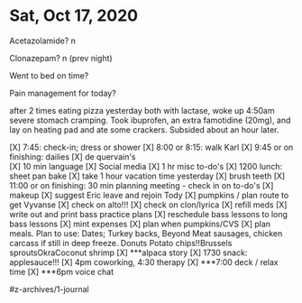 # Sat, Oct 17, 2020
Acetazolamide? n

Clonazepam? n
(prev night)

Went to bed on time? 

Pain management for today?


after 2 times eating pizza yesterday both with lactase, woke up 4:50am severe stomach cramping. Took ibuprofen, an extra famotidine (20mg), and lay on heating pad and ate some crackers. Subsided about an hour later. 


[X] 7:45: check-in; dress or shower
[X] 8:00 or 8:15: walk Karl
[X] 9:45 or on finishing: dailies
[X] de quervain's	
[X] 10 min language
[X] Social media
[X] 1 hr misc to-do's
[X] 1200 lunch: sheet pan bake
[X] take 1 hour vacation time yesterday
[X] brush teeth
[X] 11:00 or on finishing: 30 min planning meeting - check in on to-do's
[X] makeup
[X] suggest Eric leave and rejoin Tody
[X] pumpkins / plan route to get Vyvanse
[X] check on alto!!!
[X] check on clon/lyrica
[X] refill meds
[X] write out and print bass practice plans
[X] reschedule bass lessons to long bass lessons
[X] mint expenses
[X] plan when pumpkins/CVS
[X] plan meals. Plan to use: Dates; Turkey backs, Beyond Meat sausages, chicken carcass if still in deep freeze. Donuts Potato chips!!Brussels sproutsOkraCoconut shrimp
[X] ***alpaca story
[X] 1730 snack: applesauce!!!
[X] 4pm coworking, 4:30 therapy
[X] ***7:00 deck / relax time
[X] ***6pm voice chat


#z-archives/1-journal